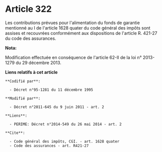 # Article 322

Les contributions prévues pour l'alimentation du fonds de garantie mentionné au I de l'article 1628 quater du code général
des impôts sont assises et recouvrées conformément aux dispositions de l'article R. 421-27 du code des assurances.

**Nota:**

Modification effectuée en conséquence de l'article 62-II de la loi n° 2013-1279 du 29 décembre 2013.

**Liens relatifs à cet article**

	**Codifié par**:

	  - Décret n°95-1281 du 11 décembre 1995

	**Modifié par**:

	  - Décret n°2011-645 du 9 juin 2011 - art. 2

	**Liens**:

	  - PERIME: Décret n°2014-549 du 26 mai 2014 - art. 2

	**Cite**:

	  - Code général des impôts, CGI. - art. 1628 quater
	  - Code des assurances - art. R421-27
